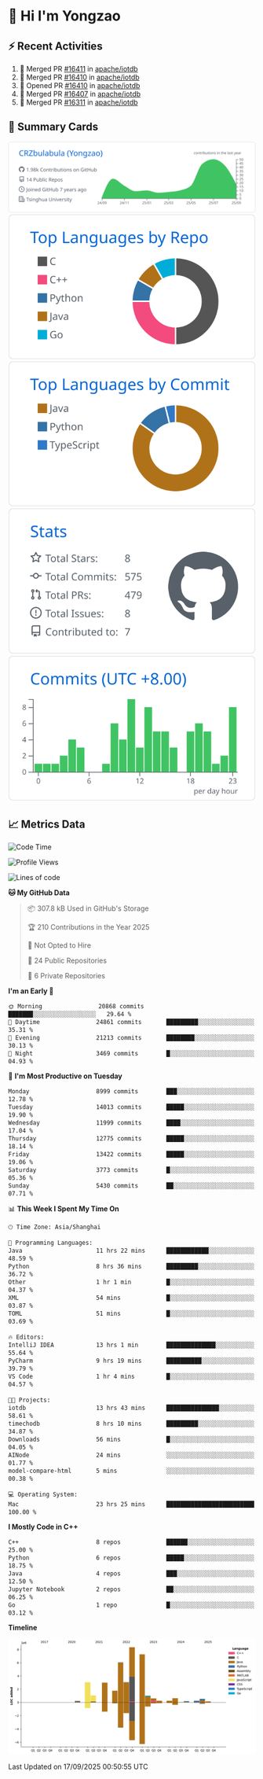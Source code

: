# 👋 Hi I'm Yongzao

## ⚡ Recent Activities
<!--START_SECTION:activity-->
1. 🎉 Merged PR [#16411](https://github.com/apache/iotdb/pull/16411) in [apache/iotdb](https://github.com/apache/iotdb)
2. 🎉 Merged PR [#16410](https://github.com/apache/iotdb/pull/16410) in [apache/iotdb](https://github.com/apache/iotdb)
3. 💪 Opened PR [#16410](https://github.com/apache/iotdb/pull/16410) in [apache/iotdb](https://github.com/apache/iotdb)
4. 🎉 Merged PR [#16407](https://github.com/apache/iotdb/pull/16407) in [apache/iotdb](https://github.com/apache/iotdb)
5. 🎉 Merged PR [#16311](https://github.com/apache/iotdb/pull/16311) in [apache/iotdb](https://github.com/apache/iotdb)
<!--END_SECTION:activity-->

## 🎑 Summary Cards

[![](https://raw.githubusercontent.com/CRZbulabula/CRZbulabula/main/profile-summary-card-output/github/0-profile-details.svg)](https://github.com/vn7n24fzkq/github-profile-summary-cards)
[![](https://raw.githubusercontent.com/CRZbulabula/CRZbulabula/main/profile-summary-card-output/github/1-repos-per-language.svg)](https://github.com/vn7n24fzkq/github-profile-summary-cards) [![](https://raw.githubusercontent.com/CRZbulabula/CRZbulabula/main/profile-summary-card-output/github/2-most-commit-language.svg)](https://github.com/vn7n24fzkq/github-profile-summary-cards)
[![](https://raw.githubusercontent.com/CRZbulabula/CRZbulabula/main/profile-summary-card-output/github/3-stats.svg)](https://github.com/vn7n24fzkq/github-profile-summary-cards) [![](https://raw.githubusercontent.com/CRZbulabula/CRZbulabula/main/profile-summary-card-output/github/4-productive-time.svg)](https://github.com/vn7n24fzkq/github-profile-summary-cards)

## 📈 Metrics Data

<!--START_SECTION:waka-->
![Code Time](http://img.shields.io/badge/Code%20Time-1%2C215%20hrs%204%20mins-blue)

![Profile Views](http://img.shields.io/badge/Profile%20Views-0-blue)

![Lines of code](https://img.shields.io/badge/From%20Hello%20World%20I%27ve%20Written-37.3%20million%20lines%20of%20code-blue)

**🐱 My GitHub Data** 

> 📦 307.8 kB Used in GitHub's Storage 
 > 
> 🏆 210 Contributions in the Year 2025
 > 
> 🚫 Not Opted to Hire
 > 
> 📜 24 Public Repositories 
 > 
> 🔑 6 Private Repositories 
 > 
**I'm an Early 🐤** 

```text
🌞 Morning                20868 commits       ███████░░░░░░░░░░░░░░░░░░   29.64 % 
🌆 Daytime                24861 commits       █████████░░░░░░░░░░░░░░░░   35.31 % 
🌃 Evening                21213 commits       ████████░░░░░░░░░░░░░░░░░   30.13 % 
🌙 Night                  3469 commits        █░░░░░░░░░░░░░░░░░░░░░░░░   04.93 % 
```
📅 **I'm Most Productive on Tuesday** 

```text
Monday                   8999 commits        ███░░░░░░░░░░░░░░░░░░░░░░   12.78 % 
Tuesday                  14013 commits       █████░░░░░░░░░░░░░░░░░░░░   19.90 % 
Wednesday                11999 commits       ████░░░░░░░░░░░░░░░░░░░░░   17.04 % 
Thursday                 12775 commits       █████░░░░░░░░░░░░░░░░░░░░   18.14 % 
Friday                   13422 commits       █████░░░░░░░░░░░░░░░░░░░░   19.06 % 
Saturday                 3773 commits        █░░░░░░░░░░░░░░░░░░░░░░░░   05.36 % 
Sunday                   5430 commits        ██░░░░░░░░░░░░░░░░░░░░░░░   07.71 % 
```


📊 **This Week I Spent My Time On** 

```text
🕑︎ Time Zone: Asia/Shanghai

💬 Programming Languages: 
Java                     11 hrs 22 mins      ████████████░░░░░░░░░░░░░   48.59 % 
Python                   8 hrs 36 mins       █████████░░░░░░░░░░░░░░░░   36.72 % 
Other                    1 hr 1 min          █░░░░░░░░░░░░░░░░░░░░░░░░   04.37 % 
XML                      54 mins             █░░░░░░░░░░░░░░░░░░░░░░░░   03.87 % 
TOML                     51 mins             █░░░░░░░░░░░░░░░░░░░░░░░░   03.69 % 

🔥 Editors: 
IntelliJ IDEA            13 hrs 1 min        ██████████████░░░░░░░░░░░   55.64 % 
PyCharm                  9 hrs 19 mins       ██████████░░░░░░░░░░░░░░░   39.79 % 
VS Code                  1 hr 4 mins         █░░░░░░░░░░░░░░░░░░░░░░░░   04.57 % 

🐱‍💻 Projects: 
iotdb                    13 hrs 43 mins      ███████████████░░░░░░░░░░   58.61 % 
timechodb                8 hrs 10 mins       █████████░░░░░░░░░░░░░░░░   34.87 % 
Downloads                56 mins             █░░░░░░░░░░░░░░░░░░░░░░░░   04.05 % 
AINode                   24 mins             ░░░░░░░░░░░░░░░░░░░░░░░░░   01.77 % 
model-compare-html       5 mins              ░░░░░░░░░░░░░░░░░░░░░░░░░   00.38 % 

💻 Operating System: 
Mac                      23 hrs 25 mins      █████████████████████████   100.00 % 
```

**I Mostly Code in C++** 

```text
C++                      8 repos             ██████░░░░░░░░░░░░░░░░░░░   25.00 % 
Python                   6 repos             █████░░░░░░░░░░░░░░░░░░░░   18.75 % 
Java                     4 repos             ███░░░░░░░░░░░░░░░░░░░░░░   12.50 % 
Jupyter Notebook         2 repos             ██░░░░░░░░░░░░░░░░░░░░░░░   06.25 % 
Go                       1 repo              █░░░░░░░░░░░░░░░░░░░░░░░░   03.12 % 
```



**Timeline**

![Lines of Code chart](https://raw.githubusercontent.com/CRZbulabula/CRZbulabula/main/assets/bar_graph.png)


 Last Updated on 17/09/2025 00:50:55 UTC
<!--END_SECTION:waka-->

